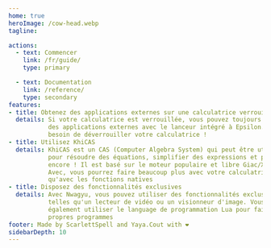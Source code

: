 ```yaml
---
home: true
heroImage: /cow-head.webp
tagline:

actions:
  - text: Commencer
    link: /fr/guide/
    type: primary

  - text: Documentation
    link: /reference/
    type: secondary
features:
- title: Obtenez des applications externes sur une calculatrice verrouillée
  details: Si votre calculatrice est verrouillée, vous pouvez toujours utiliser
           des applications externes avec le lanceur intégré à Epsilon. Pas
           besoin de déverrouiller votre calculatrice !
- title: Utilisez KhiCAS
  details: KhiCAS est un CAS (Computer Algebra System) qui peut être utilisé
           pour résoudre des équations, simplifier des expressions et plus
           encore ! Il est basé sur le moteur populaire et libre Giac/Xcas.
           Avec, vous pourrez faire beaucoup plus avec votre calculatrice
           qu'avec les fonctions natives
- title: Disposez des fonctionnalités exclusives
  details: Avec Nwagyu, vous pouvez utiliser des fonctionnalités exclusives
           telles qu'un lecteur de vidéo ou un visionneur d'image. Vous pouvez
           également utiliser le language de programmation Lua pour faire vos
           propres programmes
footer: Made by ScarlettSpell and Yaya.Cout with ❤️
sidebarDepth: 10
---
```

